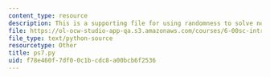 ```yaml
---
content_type: resource
description: This is a supporting file for using randomness to solve non-random problems.
file: https://ol-ocw-studio-app-qa.s3.amazonaws.com/courses/6-00sc-introduction-to-computer-science-and-programming-spring-2011/f78e460f7df00c1bcdc8a00bcb6f2536_ps7.py
file_type: text/python-source
resourcetype: Other
title: ps7.py
uid: f78e460f-7df0-0c1b-cdc8-a00bcb6f2536
---
```

